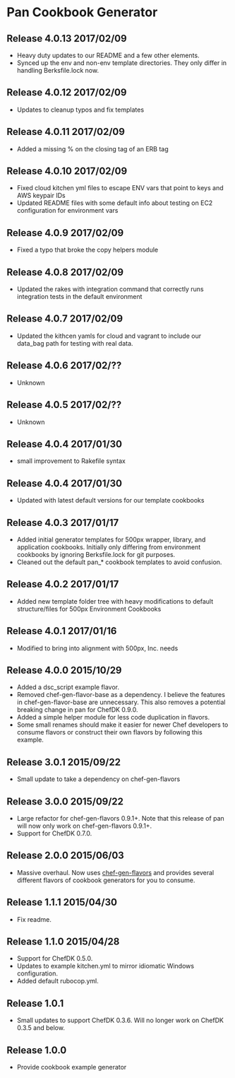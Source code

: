 # Pan Cookbook Generator
## Release 4.0.13 2017/02/09

* Heavy duty updates to our README and a few other elements.
* Synced up the env and non-env template directories.  They only differ in handling Berksfile.lock now.

## Release 4.0.12 2017/02/09

* Updates to cleanup typos and fix templates

## Release 4.0.11 2017/02/09

* Added a missing % on the closing tag of an ERB tag

## Release 4.0.10 2017/02/09

* Fixed cloud kitchen yml files to escape ENV vars that point to keys and AWS keypair IDs
* Updated README files with some default info about testing on EC2 configuration for environment vars

## Release 4.0.9 2017/02/09

* Fixed a typo that broke the copy helpers module

## Release 4.0.8 2017/02/09

* Updated the rakes with integration command that correctly runs integration tests in the default environment

## Release 4.0.7 2017/02/09

* Updated the kithcen yamls for cloud and vagrant to include our data_bag path for testing with real data.

## Release 4.0.6 2017/02/??

* Unknown

## Release 4.0.5 2017/02/??

* Unknown

## Release 4.0.4 2017/01/30

* small improvement to Rakefile syntax

## Release 4.0.4 2017/01/30

* Updated with latest default versions for our template cookbooks

## Release 4.0.3 2017/01/17

* Added initial generator templates for 500px wrapper, library, and application cookbooks.  Initially only differing from environment cookbooks by ignoring Berksfile.lock for git purposes.
* Cleaned out the default pan_* cookbook templates to avoid confusion.

## Release 4.0.2 2017/01/17

* Added new template folder tree with heavy modifications to default structure/files for 500px Environment Cookbooks

## Release 4.0.1 2017/01/16

* Modified to bring into alignment with 500px, Inc. needs

## Release 4.0.0 2015/10/29

* Added a dsc_script example flavor.
* Removed chef-gen-flavor-base as a dependency. I believe the features in chef-gen-flavor-base are unnecessary. This also removes a potential breaking change in pan for ChefDK 0.9.0.
* Added a simple helper module for less code duplication in flavors.
* Some small renames should make it easier for newer Chef developers to consume flavors or construct their own flavors by following this example.

## Release 3.0.1 2015/09/22

* Small update to take a dependency on chef-gen-flavors

## Release 3.0.0 2015/09/22

* Large refactor for chef-gen-flavors 0.9.1+. Note that this release of pan will now only work on chef-gen-flavors 0.9.1+.
* Support for ChefDK 0.7.0.

## Release 2.0.0 2015/06/03

* Massive overhaul. Now uses [chef-gen-flavors](https://rubygems.org/gems/chef-gen-flavors) and provides several different flavors of cookbook generators for you to consume.

## Release 1.1.1 2015/04/30

* Fix readme.

## Release 1.1.0 2015/04/28

* Support for ChefDK 0.5.0.
* Updates to example kitchen.yml to mirror idiomatic Windows configuration.
* Added default rubocop.yml.

## Release 1.0.1

* Small updates to support ChefDK 0.3.6. Will no longer work on ChefDK 0.3.5 and below.

## Release 1.0.0

* Provide cookbook example generator
